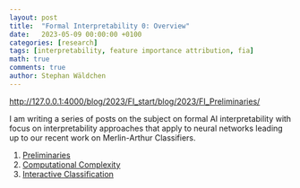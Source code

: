 ```yaml
---
layout: post
title:  "Formal Interpretability 0: Overview"
date:   2023-05-09 00:00:00 +0100
categories: [research]
tags: [interpretability, feature importance attribution, fia]
math: true
comments: true
author: Stephan Wäldchen
---
```


http://127.0.0.1:4000/blog/2023/FI_start/blog/2023/FI_Preliminaries/

I am writing a series of posts on the subject on formal AI interpretability with focus on interpretability approaches that apply to neural networks leading up to our recent work on Merlin-Arthur Classifiers.

1. <a href="/blog/2023/FI_Preliminaries/">Preliminaries</a>
1. <a href="/blog/2023/FI_Preliminaries/">Computational Complexity</a>
1. <a href="/blog/2023/FI_Merlin-Arhur/">Interactive Classification</a>
